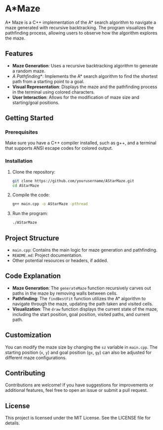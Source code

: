 # A*Maze

A* Maze is a C++ implementation of the A* search algorithm to navigate a maze generated with recursive backtracking. The program visualizes the pathfinding process, allowing users to observe how the algorithm explores the maze.

## Features

- **Maze Generation**: Uses a recursive backtracking algorithm to generate a random maze.
- **A* Pathfinding**: Implements the A* search algorithm to find the shortest path from a starting point to a goal.
- **Visual Representation**: Displays the maze and the pathfinding process in the terminal using colored characters.
- **User Interaction**: Allows for the modification of maze size and starting/goal positions.

## Getting Started

### Prerequisites

Make sure you have a C++ compiler installed, such as g++, and a terminal that supports ANSI escape codes for colored output.

### Installation

1. Clone the repository:
   ```bash
   git clone https://github.com/yourusername/AStarMaze.git
   cd AStarMaze
   ```

2. Compile the code:
   ```bash
   g++ main.cpp -o AStarMaze -pthread
   ```

3. Run the program:
   ```bash
   ./AStarMaze
   ```

## Project Structure

- `main.cpp`: Contains the main logic for maze generation and pathfinding.
- `README.md`: Project documentation.
- Other potential resources or headers, if added.

## Code Explanation

- **Maze Generation**: The `generateMaze` function recursively carves out paths in the maze by removing walls between cells.
- **Pathfinding**: The `findBestFit` function utilizes the A* algorithm to navigate through the maze, updating the path taken and visited cells.
- **Visualization**: The `draw` function displays the current state of the maze, including the start position, goal position, visited paths, and current path.

## Customization

You can modify the maze size by changing the `sz` variable in `main.cpp`. The starting position (`x`, `y`) and goal position (`gx`, `gy`) can also be adjusted for different maze configurations.

## Contributing

Contributions are welcome! If you have suggestions for improvements or additional features, feel free to open an issue or submit a pull request.

## License

This project is licensed under the MIT License. See the LICENSE file for details.
